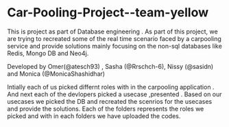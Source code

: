 # Car-Pooling-Project--team-yellow

This is project as part of Database engineering . As part of this project, we are trying to recreated some of the real time scenario faced by a carpooling service and provide solutions mainly focusing on the non-sql databases like Redis, Mongo DB and Neo4j.

Developed by Omer(@atesch93) , Sasha (@Rrschch-6), Nissy (@sasidn) and Monica (@MonicaShashidhar)

Intially each of us picked differnt roles with in the carpooling application . And next each of the devlopers picked a usecase ,presented . Based on our usecases we picked the DB and recreated the scenrios for the usecases and provide the solutions. Each of the folders represents the roles we picked and with in each folders we have uploaded the codes.
